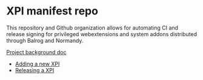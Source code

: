 # XPI manifest repo

This repository and Github organization allows for automating CI and release signing for privileged webextensions and system addons distributed through Balrog and Normandy.


[Project background doc](https://docs.google.com/document/d/1OhOg1hqw8V-8M7xae3UnZK3pIEMQxJPTZundDxCe-v8)

  - [Adding a new XPI](docs/adding-a-new-xpi.md)
  - [Releasing a XPI](docs/releasing-a-xpi.md)
